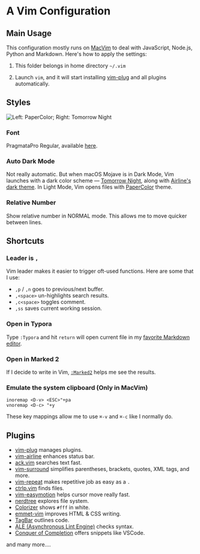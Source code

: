 # A Vim Configuration

## Main Usage

This configuration mostly runs on [MacVim](https://github.com/macvim-dev/macvim) to deal with JavaScript, Node.js, Python and Markdown. Here's how to apply the settings:

1. This folder belongs in home directory `~/.vim`

2. Launch `vim`, and it will start installing [vim-plug](https://github.com/junegunn/vim-plug) and all plugins automatically.

## Styles

![Left: PaperColor; Right: Tomorrow Night](https://dcfwwf2zu3i1a.cloudfront.net/vim_papercolor_and_tomorrownight-20190313.png)

### Font

PragmataPro Regular, available [here](https://www.fsd.it/shop/fonts/pragmatapro/).

### Auto Dark Mode

Not really automatic. But when macOS Mojave is in Dark Mode, Vim launches with a dark color scheme — [Tomorrow Night](https://github.com/chriskempson/tomorrow-theme), along with [Airline's dark theme](https://github.com/vim-airline/vim-airline-themes). In Light Mode, Vim opens files with [PaperColor](https://github.com/NLKNguyen/papercolor-theme) theme.

### Relative Number

Show relative number in NORMAL mode. This allows me to move quicker between lines.

## Shortcuts

### Leader is `,`

Vim leader makes it easier to trigger oft-used functions. Here are some that I use:

- `,p` / `,n` goes to previous/next buffer.
- `,<space>` un-highlights search results.
- `,c<space>` toggles comment.
- `,ss` saves current working session.

### Open in Typora

Type `:Typora` and hit `return` will open current file in my [favorite Markdown editor](https://typora.io).

### Open in Marked 2

If I decide to write in Vim, [`:Marked2`](https://marked2app.com/) helps me see the results.

### Emulate the system clipboard (Only in MacVim)

```vimscript
inoremap <D-v> <ESC>"+pa
vnoremap <D-c> "+y
```

These key mappings allow me to use `⌘-v` and `⌘-c` like I normally do.

## Plugins

- [vim-plug](https://github.com/junegunn/vim-plug) manages plugins.
- [vim-airline](https://github.com/vim-airline/vim-airline) enhances status bar.
- [ack.vim](https://github.com/mileszs/ack.vim) searches text fast.
- [vim-surround](https://github.com/tpope/vim-surround) simplifies parentheses, brackets, quotes, XML tags, and more.
- [vim-repeat](https://github.com/tpope/vim-repeat) makes repetitive job as easy as a `.`
- [ctrlp.vim](https://github.com/kien/ctrlp.vim) finds files.
- [vim-easymotion](https://github.com/easymotion/vim-easymotion) helps cursor move really fast.
- [nerdtree](https://github.com/scrooloose/nerdtree) explores file system.
- [Colorizer](https://github.com/lilydjwg/colorizer) shows `#fff` in white.
- [emmet-vim](https://github.com/mattn/emmet-vim) improves HTML & CSS writing.
- [TagBar](http://majutsushi.github.com/tagbar/) outlines code.
- [ALE (Asynchronous Lint Engine)](https://github.com/w0rp/ale) checks syntax.
- [Conquer of Completion](https://github.com/neoclide/coc.nvim) offers snippets like VSCode.

and many more....
